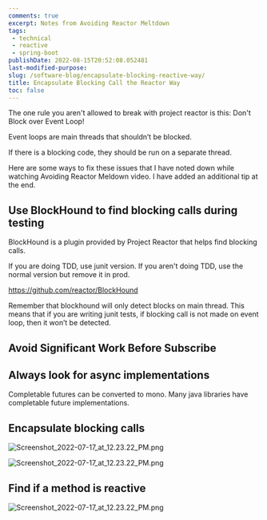 ```yaml
---
comments: true
excerpt: Notes from Avoiding Reactor Meltdown
tags:
 - technical
 - reactive
 - spring-boot
publishDate: 2022-08-15T20:52:08.052481
last-modified-purpose:
slug: /software-blog/encapsulate-blocking-reactive-way/
title: Encapsulate Blocking Call the Reactor Way
toc: false
---
```


The one rule you aren't allowed to break with project reactor is this: Don't Block over Event Loop!

Event loops are main threads that shouldn’t be blocked. 

If there is a blocking code, they should be run on a separate thread.

Here are some ways to fix these issues that I have noted down while watching Avoiding Reactor Meldown video. I have added an additional tip at the end.

## Use BlockHound to find blocking calls during testing

BlockHound is a plugin provided by Project Reactor that helps find blocking calls.

If you are doing TDD, use junit version. If you aren't doing TDD, use the normal version but remove it in prod.

https://github.com/reactor/BlockHound

Remember that blockhound will only detect blocks on main thread. This means that if you are writing junit tests, if blocking call is not made on event loop, then it won’t be detected.

## Avoid Significant Work Before Subscribe

## Always look for async implementations

Completable futures can be converted to mono. Many java libraries have completable future implementations.

## Encapsulate blocking calls

![Screenshot_2022-07-17_at_12.23.22_PM.png](/images/software-blog/encapsulate-blocking-reactive-way/1.png) 

![Screenshot_2022-07-17_at_12.23.22_PM.png](/images/software-blog/encapsulate-blocking-reactive-way/2.png) 

## Find if a method is reactive

![Screenshot_2022-07-17_at_12.23.22_PM.png](/images/software-blog/encapsulate-blocking-reactive-way/3.png) 